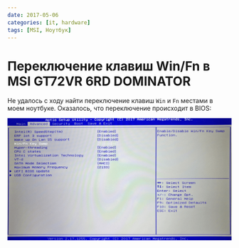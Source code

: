 ```yaml
---
date: 2017-05-06
categories: [it, hardware]
tags: [MSI, Ноутбук]
---
```


# Переключение клавиш Win/Fn в MSI GT72VR 6RD DOMINATOR

Не удалось с ходу найти переключение клавиш `Win` и `Fn` местами в моем ноутбуке. Оказалось, что переключение происходит в BIOS:

![Переключение в BIOS](img/bios.png)
